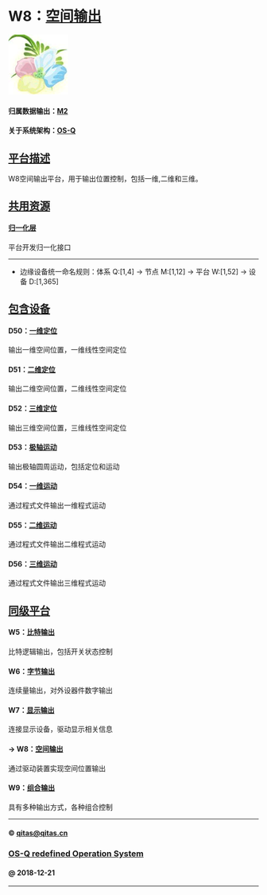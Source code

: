 ﻿# W8：[空间输出](https://github.com/OS-Q/W8)

[![sites](OS-Q/OS-Q.png)](http://www.OS-Q.com)

#### 归属数据输出：[M2](https://github.com/OS-Q/M2)

#### 关于系统架构：[OS-Q](https://github.com/OS-Q/OS-Q)

## [平台描述](https://github.com/OS-Q/W8/wiki) 

W8空间输出平台，用于输出位置控制，包括一维,二维和三维。

## [共用资源](OS-Q/) 

#### [归一化层](OS-Q/)

平台开发归一化接口

---

- 边缘设备统一命名规则：体系 Q:[1,4] -> 节点 M:[1,12] -> 平台 W:[1,52] -> 设备 D:[1,365]

## [包含设备](https://github.com/OS-Q/W8/wiki) 

#### D50：[一维定位](https://github.com/OS-Q/D50)

输出一维空间位置，一维线性空间定位

#### D51：[二维定位](https://github.com/OS-Q/D51)

输出二维空间位置，二维线性空间定位

#### D52：[三维定位](https://github.com/OS-Q/D52)

输出三维空间位置，三维线性空间定位

#### D53：[极轴运动](https://github.com/OS-Q/D53)

输出极轴圆周运动，包括定位和运动

#### D54：[一维运动](https://github.com/OS-Q/D54)

通过程式文件输出一维程式运动

#### D55：[二维运动](https://github.com/OS-Q/D55)

通过程式文件输出二维程式运动

#### D56：[三维运动](https://github.com/OS-Q/D56)

通过程式文件输出三维程式运动

## [同级平台](https://github.com/OS-Q/M2/wiki)

#### W5：[比特输出](https://github.com/OS-Q/W5)

比特逻辑输出，包括开关状态控制

#### W6：[字节输出](https://github.com/OS-Q/W6)

连续量输出，对外设器件数字输出

#### W7：[显示输出](https://github.com/OS-Q/W7)

连接显示设备，驱动显示相关信息

#### -> W8：[空间输出](https://github.com/OS-Q/W8)

通过驱动装置实现空间位置输出

#### W9：[组合输出](https://github.com/OS-Q/W9)

具有多种输出方式，各种组合控制


---

####  © qitas@qitas.cn
###  [OS-Q redefined Operation System](http://www.OS-Q.com)
####  @ 2018-12-21

---